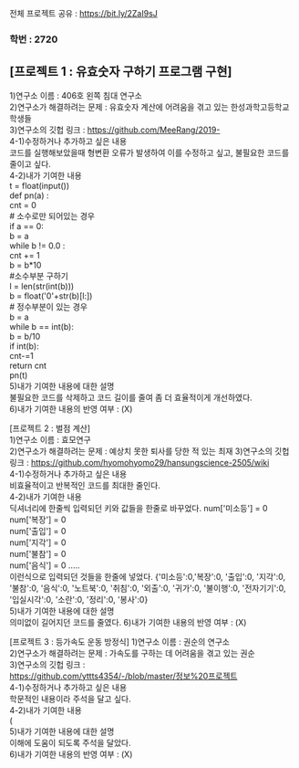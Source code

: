 전체 프로젝트 공유 : https://bit.ly/2ZaI9sJ

### 학번 : 2720

## [프로젝트 1 : 유효숫자 구하기 프로그램 구현]  
1)연구소 이름 : 406호 왼쪽 침대 연구소  
2)연구소가 해결하려는 문제 : 유효숫자 계산에 어려움을 겪고 있는 한성과학고등학교 학생들  
3)연구소의 깃헙 링크 : 
https://github.com/MeeRang/2019-  
4-1)수정하거나 추가하고 싶은 내용  
코드를 실행해보았을때 형변환 오류가 발생하여 이를 수정하고 싶고, 불필요한 코드를 줄이고 싶다.  
4-2)내가 기여한 내용  
t = float(input())  
def pn(a) :  
    cnt = 0  
    # 소수로만 되어있는 경우  
    if a == 0:  
        b = a  
        while b != 0.0 :    
                cnt += 1  
            b = b*10  
            #소수부분 구하기  
            l = len(str(int(b)))  
            b = float('0'+str(b)[l:])  
    # 정수부분이 있는 경우  
    b = a  
    while b == int(b):  
        b = b/10  
        if int(b):  
            cnt-=1  
    return cnt  
pn(t)   
5)내가 기여한 내용에 대한 설명  
불필요한 코드를 삭제하고 코드 길이를 줄여 좀 더 효율적이게 개선하였다.  
6)내가 기여한 내용의 반영 여부 : (X)  


[프로젝트 2 : 벌점 계산]  
1)연구소 이름 : 효모연구  
2)연구소가 해결하려는 문제 : 예상치 못한 퇴사를 당한 적 있는 최재
3)연구소의 깃헙 링크 : 
https://github.com/hyomohyomo29/hansungscience-2505/wiki  
4-1)수정하거나 추가하고 싶은 내용  
비효율적이고 반복적인 코드를 최대한 줄인다.  
4-2)내가 기여한 내용  
딕셔너리에 한줄씩 입력되던 키와 값들을 한줄로 바꾸었다.
num['미소등'] = 0  
num['복장'] = 0  
num['출입'] = 0  
num['지각'] = 0  
num['불참'] = 0  
num['음식'] = 0   .....  
이런식으로 입력되던 것들을 한줄에 넣었다.
{'미소등':0,'복장':0, '출입':0, '지각':0, '불참':0, '음식':0, '노트북':0, '취침':0, '외출':0, '귀가':0, '불이행':0, '전자기기':0, '입실시각':0, '소란':0, '정리':0, '봉사':0}  
5)내가 기여한 내용에 대한 설명  
의미없이 길어지던 코드를 줄였다.
6)내가 기여한 내용의 반영 여부 : (X)  


[프로젝트 3 : 등가속도 운동 방정식]
1)연구소 이름 : 권순의 연구소  
2)연구소가 해결하려는 문제 : 가속도를 구하는 데 어려움을 겪고 있는 권순    
3)연구소의 깃헙 링크 :   
https://github.com/yttts4354/-/blob/master/정보%20프로젝트  
4-1)수정하거나 추가하고 싶은 내용    
학문적인 내용이라 주석을 달고 싶다.  
4-2)내가 기여한 내용  
(  
5)내가 기여한 내용에 대한 설명  
이해에 도움이 되도록 주석을 달았다.  
6)내가 기여한 내용의 반영 여부 : (X)  
